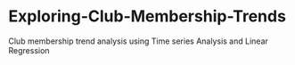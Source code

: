 # Exploring-Club-Membership-Trends
Club membership trend analysis using Time series Analysis and Linear Regression 
